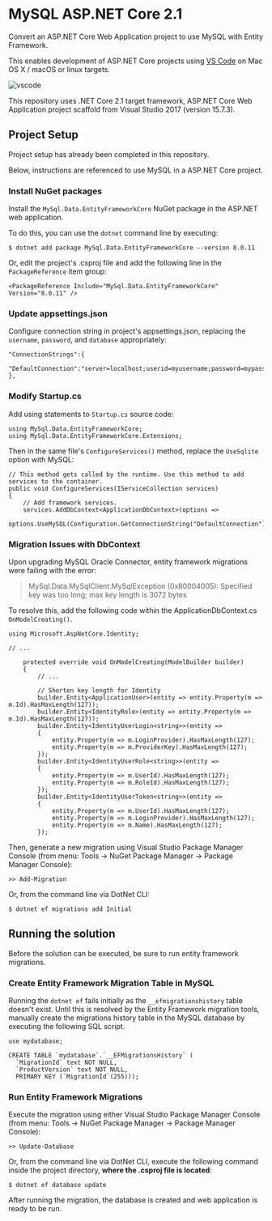# MySQL ASP.NET Core 2.1

Convert an ASP.NET Core Web Application project to use MySQL with Entity Framework.

This enables development of ASP.NET Core projects using [VS Code](https://code.visualstudio.com/) on Mac OS X / macOS or linux targets.

![vscode](http://labs.jasonsturges.com/coreclr/mysql-dotnet-core.png)

This repository uses .NET Core 2.1 target framework, ASP.NET Core Web Application project scaffold from Visual Studio 2017 (version 15.7.3).


## Project Setup

Project setup has already been completed in this repository.

Below, instructions are referenced to use MySQL in a ASP.NET Core project.


### Install NuGet packages

Install the `MySql.Data.EntityFrameworkCore` NuGet package in the ASP.NET web application.

To do this, you can use the `dotnet` command line by executing:

    $ dotnet add package MySql.Data.EntityFrameworkCore --version 8.0.11

Or, edit the project's .csproj file and add the following line in the `PackageReference` item group:

    <PackageReference Include="MySql.Data.EntityFrameworkCore" Version="8.0.11" />


### Update appsettings.json

Configure connection string in project's appsettings.json, replacing the `username`, `password`, and `database` appropriately:

    "ConnectionStrings":{
        "DefaultConnection":"server=localhost;userid=myusername;password=mypassword;database=mydatabase;"
    },


### Modify Startup.cs

Add using statements to `Startup.cs` source code:

    using MySql.Data.EntityFrameworkCore;
    using MySql.Data.EntityFrameworkCore.Extensions;

Then in the same file's `ConfigureServices()` method, replace the `UseSqlite` option with MySQL:

    // This method gets called by the runtime. Use this method to add services to the container.
    public void ConfigureServices(IServiceCollection services)
    {
        // Add framework services.
        services.AddDbContext<ApplicationDbContext>(options =>
                options.UseMySQL(Configuration.GetConnectionString("DefaultConnection")));


### Migration Issues with DbContext

Upon upgrading MySQL Oracle Connector, entity framework migrations were failing with the error:

> MySql.Data.MySqlClient.MySqlException (0x80004005): Specified key was too long; max key length is 3072 bytes

To resolve this, add the following code within the ApplicationDbContext.cs `OnModelCreating()`.

    using Microsoft.AspNetCore.Identity;

    // ...

        protected override void OnModelCreating(ModelBuilder builder)
        {
            // ...

            // Shorten key length for Identity
            builder.Entity<ApplicationUser>(entity => entity.Property(m => m.Id).HasMaxLength(127));
            builder.Entity<IdentityRole>(entity => entity.Property(m => m.Id).HasMaxLength(127));
            builder.Entity<IdentityUserLogin<string>>(entity =>
            {
                entity.Property(m => m.LoginProvider).HasMaxLength(127);
                entity.Property(m => m.ProviderKey).HasMaxLength(127);
            });
            builder.Entity<IdentityUserRole<string>>(entity =>
            {
                entity.Property(m => m.UserId).HasMaxLength(127);
                entity.Property(m => m.RoleId).HasMaxLength(127);
            });
            builder.Entity<IdentityUserToken<string>>(entity =>
            {
                entity.Property(m => m.UserId).HasMaxLength(127);
                entity.Property(m => m.LoginProvider).HasMaxLength(127);
                entity.Property(m => m.Name).HasMaxLength(127);
            });

Then, generate a new migration using Visual Studio Package Manager Console (from menu: Tools -> NuGet Package Manager -> Package Manager Console):

    >> Add-Migration

Or, from the command line via DotNet CLI:

    $ dotnet ef migrations add Initial


## Running the solution

Before the solution can be executed, be sure to run entity framework migrations.


### Create Entity Framework Migration Table in MySQL

Running the `dotnet ef` fails initially as the `__efmigrationshistory` table doesn't exist.  Until this is resolved by the Entity Framework migration tools, manually create the migrations history table in the MySQL database by executing the following SQL script.

    use mydatabase;

    CREATE TABLE `mydatabase`.`__EFMigrationsHistory` (
      `MigrationId` text NOT NULL,
      `ProductVersion` text NOT NULL,
      PRIMARY KEY (`MigrationId`(255)));


### Run Entity Framework Migrations

Execute the migration using either Visual Studio Package Manager Console (from menu: Tools -> NuGet Package Manager -> Package Manager Console):

    >> Update-Database

Or, from the command line via DotNet CLI, execute the following command inside the project directory, **where the .csproj file is located**:

    $ dotnet ef database update

After running the migration, the database is created and web application is ready to be run.
